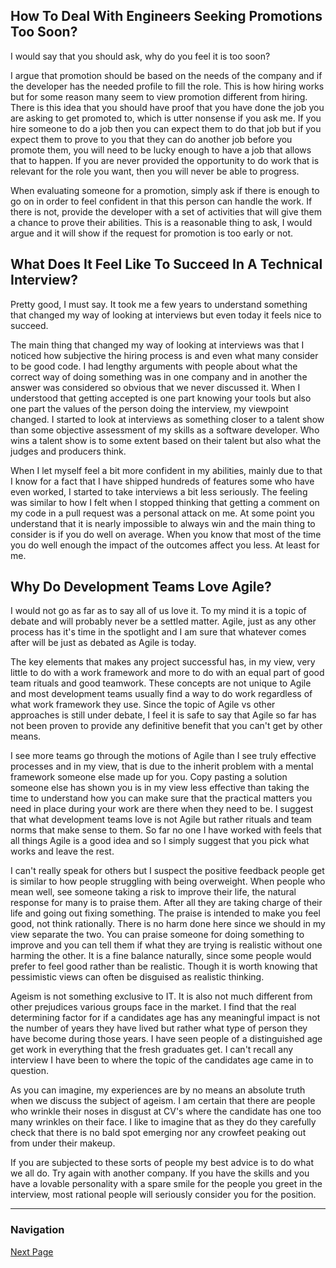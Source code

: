 ## How To Deal With Engineers Seeking Promotions Too Soon?

I would say that you should ask, why do you feel it is too soon?

I argue that promotion should be based on the needs of the company
and if the developer has the needed profile to fill the role.
This is how hiring works but for some reason many seem to view
promotion different from hiring. There is this idea that you should
have proof that you have done the job you are asking to get promoted
to, which is utter nonsense if you ask me. If you hire someone to do
a job then you can expect them to do that job but if you expect them
to prove to you that they can do another job before you promote them,
you will need to be lucky enough to have a job that allows that to
happen. If you are never provided the opportunity to do work that is
relevant for the role you want, then you will never be able to progress.

When evaluating someone for a promotion, simply ask if there is enough
to go on in order to feel confident in that this person can handle
the work. If there is not, provide the developer with a set of activities
that will give them a chance to prove their abilities. This is a reasonable
thing to ask, I would argue and it will show if the request for promotion
is too early or not.

## What Does It Feel Like To Succeed In A Technical Interview?

Pretty good, I must say. It took me a few years to understand
something that changed my way of looking at interviews but even
today it feels nice to succeed.

The main thing that changed my way of looking at interviews was
that I noticed how subjective the hiring process is and even what
many consider to be good code. I had lengthy arguments with people
about what the correct way of doing something was in one company
and in another the answer was considered so obvious that we never
discussed it. When I understood that getting accepted is one part
knowing your tools but also one part the values of the person doing
the interview, my viewpoint changed. I started to look at interviews
as something closer to a talent show than some objective assessment
of my skills as a software developer. Who wins a talent show is to
some extent based on their talent but also what the judges and producers
think.

When I let myself feel a bit more confident in my abilities, mainly
due to that I know for a fact that I have shipped hundreds of features
some who have even worked, I started to take interviews a bit less
seriously. The feeling was similar to how I felt when I stopped thinking
that getting a comment on my code in a pull request was a personal
attack on me. At some point you understand that it is nearly impossible
to always win and the main thing to consider is if you do well on average.
When you know that most of the time you do well enough the impact of
the outcomes affect you less. At least for me.

## Why Do Development Teams Love Agile?

I would not go as far as to say all of us love it.
To my mind it is a topic of debate and will probably never be
a settled matter. Agile, just as any other process has it's time
in the spotlight and I am sure that whatever comes after will be
just as debated as Agile is today.

The key elements that makes any project successful has, in my
view, very little to do with a work framework and more to do
with an equal part of good team rituals and good teamwork.
These concepts are not unique to Agile and most development
teams usually find a way to do work regardless of what work
framework they use. Since the topic of Agile vs other approaches
is still under debate, I feel it is safe to say that Agile so
far has not been proven to provide any definitive benefit that
you can't get by other means.

I see more teams go through the motions of Agile than I see
truly effective processes and in my view, that is due to the
inherit problem with a mental framework someone else made up
for you. Copy pasting a solution someone else has shown you
is in my view less effective than taking the time to understand
how you can make sure that the practical matters you need in place
during your work are there when they need to be. I suggest that
what development teams love is not Agile but rather rituals and
team norms that make sense to them. So far no one I have worked
with feels that all things Agile is a good idea and so I simply
suggest that you pick what works and leave the rest.

I can't really speak for others but I suspect the positive feedback
people get is similar to how people struggling with being overweight.
When people who mean well, see someone taking a risk to improve their
life, the natural response for many is to praise them. After all they
are taking charge of their life and going out fixing something.
The praise is intended to make you feel good, not think rationally.
There is no harm done here since we should in my view separate the
two. You can praise someone for doing something to improve and you
can tell them if what they are trying is realistic without one
harming the other. It is a fine balance naturally, since some people
would prefer to feel good rather than be realistic. Though it is
worth knowing that pessimistic views can often be disguised as
realistic thinking.

Ageism is not something exclusive to IT. It is also not much
different from other prejudices various groups face in the market.
I find that the real determining factor for if a candidates age has
any meaningful impact is not the number of years they have lived but
rather what type of person they have become during those years.
I have seen people of a distinguished age get work in everything
that the fresh graduates get. I can't recall any interview I have been
to where the topic of the candidates age came in to question.

As you can imagine, my experiences are by no means an absolute truth
when we discuss the subject of ageism. I am certain that there are
people who wrinkle their noses in disgust at CV's where the candidate
has one too many wrinkles on their face. I like to imagine that as
they do they carefully check that there is no bald spot emerging nor
any crowfeet peaking out from under their makeup.

If you are subjected to these sorts of people my best advice is to
do what we all do. Try again with another company. If you have the
skills and you have a lovable personality with a spare smile for
the people you greet in the interview, most rational people will
seriously consider you for the position.

---

### Navigation

[Next Page](page_016.md)
